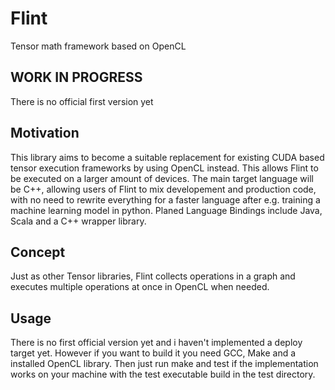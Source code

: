 # Flint
Tensor math framework based on OpenCL

## WORK IN PROGRESS ##
There is no official first version yet

## Motivation ##
This library aims to become a suitable replacement for existing CUDA based tensor execution frameworks by using OpenCL instead.
This allows Flint to be executed on a larger amount of devices. The main target language will be C++, allowing users of Flint to mix developement and production code, with no need to rewrite everything for a faster language after e.g. training a machine learning model in python.
Planed Language Bindings include Java, Scala and a C++ wrapper library.

## Concept ##
Just as other Tensor libraries, Flint collects operations in a graph and executes multiple operations at once in OpenCL when needed. 

## Usage ##
There is no first official version yet and i haven't implemented a deploy target yet. However if you want to build it you need GCC, Make and a installed OpenCL library. Then just run make and test if the implementation works on your machine with the test executable build in the test directory.
